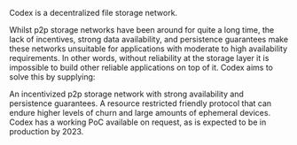 
Codex is a decentralized file storage network.

Whilst p2p storage networks have been around for quite a long time, the lack of incentives, 
strong data availability, and persistence guarantees make these networks unsuitable for applications 
with moderate to high availability requirements. In other words, without reliability at the storage 
layer it is impossible to build other reliable applications on top of it. Codex aims to solve this by supplying:

An incentivized p2p storage network with strong availability and persistence guarantees.
A resource restricted friendly protocol that can endure higher levels of churn and large amounts of ephemeral devices.
Codex has a working PoC available on request, as is expected to be in production by 2023.
